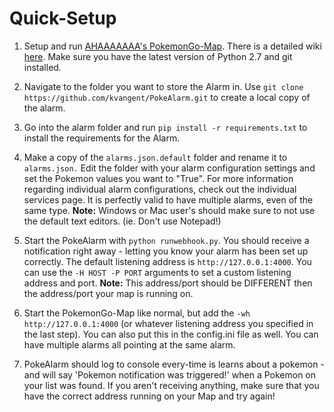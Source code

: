 # Quick-Setup

1. Setup and run [AHAAAAAAA's PokemonGo-Map](https://github.com/AHAAAAAAA/PokemonGo-Map). There is a detailed wiki [here](https://github.com/AHAAAAAAA/PokemonGo-Map/wiki). Make sure you have the latest version of Python 2.7 and git installed. 

2. Navigate to the folder you want to store the Alarm in. Use `git clone https://github.com/kvangent/PokeAlarm.git` to create a local copy of the alarm.

3. Go into the alarm folder and run `pip install -r requirements.txt` to install the requirements for the Alarm.

4. Make a copy of the `alarms.json.default` folder and rename it to `alarms.json.` Edit the folder with your alarm configuration settings and set the Pokemon values you want to "True". For more information regarding individual alarm configurations, check out the individual services page. It is perfectly valid to have multiple alarms, even of the same type. 
**Note:** Windows or Mac user's should make sure to not use the default text editors. (ie. Don't use Notepad!)

5. Start the PokeAlarm with `python runwebhook.py`. You should receive a notification right away - letting you know your alarm has been set up correctly. The default listening address is `http://127.0.0.1:4000`. You can use the `-H HOST -P PORT` arguments to set a custom listening address and port. 
**Note:** This address/port should be DIFFERENT then the address/port your map is running on.

6. Start the PokemonGo-Map like normal, but add the `-wh http://127.0.0.1:4000` (or whatever listening address you specified in the last step). You can also put this in the config.ini file as well. You can have multiple alarms all pointing at the same alarm.

7. PokeAlarm should log to console every-time is learns about a pokemon - and will say 'Pokemon notification was triggered!' when a Pokemon on your list was found. If you aren't receiving anything, make sure that you have the correct address running on your Map and try again!